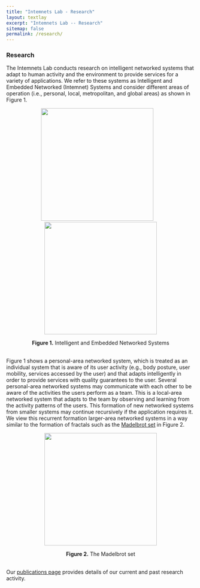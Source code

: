 ```yaml
---
title: "Intemnets Lab - Research"
layout: textlay
excerpt: "Intemnets Lab -- Research"
sitemap: false
permalink: /research/
---
```


<h3>Research</h3>

The Intemnets Lab conducts research on intelligent networked systems that adapt to human activity and the environment to provide services for a variety of applications. We refer to these systems as Intelligent and Embedded Networked (Intemnet) Systems and consider different areas of operation (i.e., personal, local, metropolitan, and global areas) as shown in Figure 1.

<figure class="fourth">
  <center>
	<img src="{{ site.url }}{{ site.baseurl }}/images/respic/intemnets_p.jpg" style="width: 300px">
	&emsp;
	<img src="{{ site.url }}{{ site.baseurl }}/images/respic/intemnets_l.jpg" style="width: 300px">
  </center>
</figure>

<center><b>Figure 1.</b> Intelligent and Embedded Networked Systems</center><br>

Figure 1 shows a personal-area networked system, which is treated as an individual system that is aware of its user activity (e.g., body posture, user mobility, services accessed by the user) and that adapts intelligently in order to provide services with quality guarantees to the user. Several personal-area networked systems may communicate with each other to be aware of the activities the users perform as a team. This is a local-area networked system that adapts to the team by observing and learning from the activity patterns of the users. This formation of new networked systems from smaller systems may continue recursively if the application requires it. We view this recurrent formation larger-area networked systems in a way similar to the formation of fractals such as the [Madelbrot set](https://en.wikipedia.org/wiki/Mandelbrot_set) in Figure 2.

<figure class="fourth">
  <center>
	<img src="{{ site.url }}{{ site.baseurl }}/images/respic/mandelbrot_fractal.gif" style="width: 300px">
  </center>
</figure>

<center><b>Figure 2.</b> The Madelbrot set</center><br>

Our [publications page](../publications) provides details of our current and past research activity.
